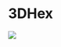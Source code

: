 # 3DHex
<img align="left" src="https://github.com/3DHexfw/3DHex/blob/master/3DHex%201.0.0/Host/3DHex.ico" />